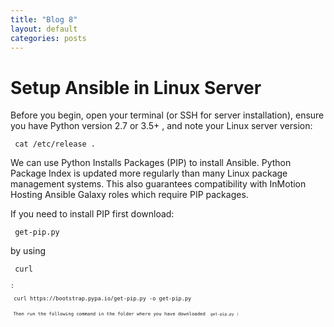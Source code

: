 ```yaml
---
title: "Blog 8"
layout: default
categories: posts
---
```

<h1> Setup Ansible in Linux Server</h1>
<p> Before you begin, open your terminal (or SSH for server installation), ensure you have Python version 2.7 or 3.5+ , and note your Linux server version:
  
<pre><code> cat /etc/release . </code></pre> </p>

<p> We can use Python Installs Packages (PIP) to install Ansible. Python Package Index is updated more regularly than many Linux package management systems. This also guarantees compatibility with InMotion Hosting Ansible Galaxy roles which require PIP packages.</p>

<p> If you need to install PIP first download: </p>
<pre><code> get-pip.py </code></pre> by using <pre><code> curl <code></pre>:
<pre><code> curl https://bootstrap.pypa.io/get-pip.py -o get-pip.py <code><pre>
<p> Then run the following command in the folder where you have downloaded <code> get-pip.py </code>:
